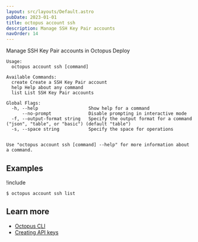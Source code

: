 ```yaml
---
layout: src/layouts/Default.astro
pubDate: 2023-01-01
title: octopus account ssh
description: Manage SSH Key Pair accounts
navOrder: 14
---
```


Manage SSH Key Pair accounts in Octopus Deploy


```
Usage:
  octopus account ssh [command]

Available Commands:
  create Create a SSH Key Pair account
  help Help about any command
  list List SSH Key Pair accounts

Global Flags:
  -h, --help                   Show help for a command
      --no-prompt              Disable prompting in interactive mode
  -f, --output-format string   Specify the output format for a command ("json", "table", or "basic") (default "table")
  -s, --space string           Specify the space for operations


Use "octopus account ssh [command] --help" for more information about a command.
```

## Examples

!include <samples-instance>


```
$ octopus account ssh list

```

## Learn more

- [Octopus CLI](/docs/octopus-rest-api/cli/)
- [Creating API keys](/docs/octopus-rest-api/how-to-create-an-api-key/)